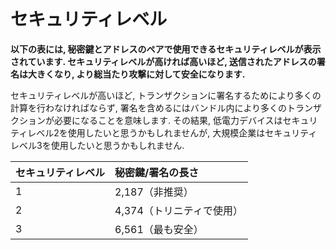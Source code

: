 # セキュリティレベル
<!-- # Security levels -->

**以下の表には, 秘密鍵とアドレスのペアで使用できるセキュリティレベルが表示されています. セキュリティレベルが高ければ高いほど, 送信されたアドレスの署名は大きくなり, より総当たり攻撃に対して安全になります.**
<!-- **This table displays the possible security levels of a private key and address pair. The greater the security level, the larger and more secure the signature of a spent address is against brute force attacks.** -->

セキュリティレベルが高いほど, トランザクションに署名するためにより多くの計算を行わなければならず, 署名を含めるにはバンドル内により多くのトランザクションが必要になることを意味します. その結果, 低電力デバイスはセキュリティレベル2を使用したいと思うかもしれませんが, 大規模企業はセキュリティレベル3を使用したいと思うかもしれません.
<!-- A greater security level means that more computations must be done to sign a transaction and that more transactions are needed in a bundle to contain the signature. As a result, low-powered devices may want to use security level 2, whereas a large-scale company may want to use security level 3. -->

| **セキュリティレベル** | **秘密鍵/署名の長さ** |
| :-------------- | :-------------------------- |
| 1              | 2,187（非推奨）|
| 2              | 4,374（トリニティで使用）|
| 3              | 6,561（最も安全）|

<!-- | **Security Level** | **Private key/signature length**                   | -->
<!-- | :-------------- | :-------------------------- | -->
<!-- | 1              | 2,187 (not recommended)| -->
<!-- | 2              | 4,374 (used by Trinity)         | -->
<!-- | 3              | 6,561 (most secure)           | -->
